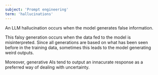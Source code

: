 ```yaml
---
subject: 'Prompt engineering'
term: 'hallucinations'
---
```


An LLM hallucination occurs when the model generates false information.

This falsy generation occurs when the data fed to the model is misinterpreted. Since all generations are based on what has been seen before in the training data, sometimes this leads to the model generating weird outputs.

Moreover, generative AIs tend to output an innacurate response as a preferred way of dealing with uncertainty.
